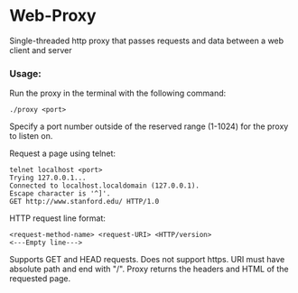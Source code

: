 # Web-Proxy
Single-threaded http proxy that passes requests and data between a web client and server

### Usage:
Run the proxy in the terminal with the following command:

    ./proxy <port>
    
Specify a port number outside of the reserved range (1-1024) for the proxy to listen on. 
    
Request a page using telnet:

    telnet localhost <port>
    Trying 127.0.0.1...
    Connected to localhost.localdomain (127.0.0.1).
    Escape character is '^]'.
    GET http://www.stanford.edu/ HTTP/1.0

HTTP request line format: 

    <request-method-name> <request-URI> <HTTP/version>
    <---Empty line--->
    
Supports GET and HEAD requests. Does not support https. URI must have absolute path and end with "/".
Proxy returns the headers and HTML of the requested page. 
